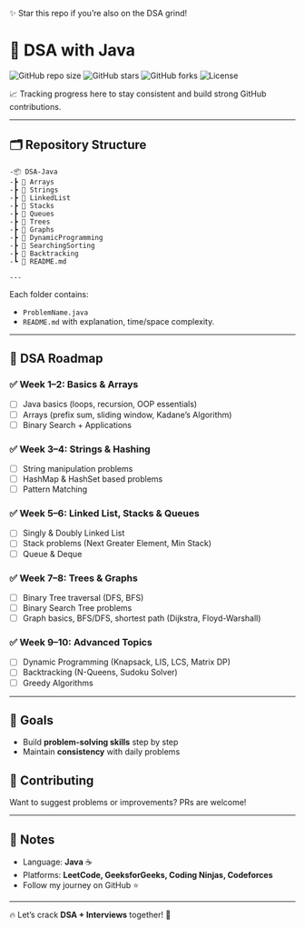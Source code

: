 
✨ Star this repo if you’re also on the DSA grind!
# 🚀 DSA with Java   

![GitHub repo size](https://img.shields.io/github/repo-size/Kriti-Singh9/DSA-Java?color=blue&style=flat-square)
![GitHub stars](https://img.shields.io/github/stars/Kriti-Singh9/DSA-Java?style=social)
![GitHub forks](https://img.shields.io/github/forks/Kriti-Singh9/DSA-Java?style=social)
![License](https://img.shields.io/github/license/Kriti-Singh9/DSA-Java?color=green)
  
📈 Tracking progress here to stay consistent and build strong GitHub contributions.

---

## 🗂️ Repository Structure

```text
-📦 DSA-Java
-┣ 📂 Arrays
-┣ 📂 Strings
-┣ 📂 LinkedList
-┣ 📂 Stacks
-┣ 📂 Queues
-┣ 📂 Trees
-┣ 📂 Graphs
-┣ 📂 DynamicProgramming
-┣ 📂 SearchingSorting
-┣ 📂 Backtracking
-┗ 📜 README.md

---
```
Each folder contains:
- `ProblemName.java`
- `README.md` with explanation, time/space complexity.

---

## 📅  DSA Roadmap  

### ✅ Week 1–2: Basics & Arrays
- [ ] Java basics (loops, recursion, OOP essentials)  
- [ ] Arrays (prefix sum, sliding window, Kadane’s Algorithm)  
- [ ] Binary Search + Applications  

### ✅ Week 3–4: Strings & Hashing
- [ ] String manipulation problems  
- [ ] HashMap & HashSet based problems  
- [ ] Pattern Matching  

### ✅ Week 5–6: Linked List, Stacks & Queues
- [ ] Singly & Doubly Linked List  
- [ ] Stack problems (Next Greater Element, Min Stack)  
- [ ] Queue & Deque  

### ✅ Week 7–8: Trees & Graphs
- [ ] Binary Tree traversal (DFS, BFS)  
- [ ] Binary Search Tree problems  
- [ ] Graph basics, BFS/DFS, shortest path (Dijkstra, Floyd-Warshall)  

### ✅ Week 9–10: Advanced Topics
- [ ] Dynamic Programming (Knapsack, LIS, LCS, Matrix DP)  
- [ ] Backtracking (N-Queens, Sudoku Solver)  
- [ ] Greedy Algorithms    

---

## 🎯 Goals
- Build **problem-solving skills** step by step  
- Maintain **consistency** with daily problems
  

## 🤝 Contributing
Want to suggest problems or improvements? PRs are welcome!  

---

## 📌 Notes
- Language: **Java** ☕  
- Platforms: **LeetCode, GeeksforGeeks, Coding Ninjas, Codeforces**  
- Follow my journey on GitHub ⭐  

---

🔥 Let’s crack **DSA + Interviews** together! 🚀

